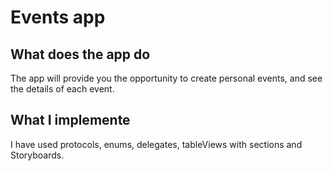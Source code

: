 # Events app

## What does the app do

The app will provide you the opportunity to create personal events, and see the details of each event.


## What I implemente
I have used protocols, enums, delegates, tableViews with sections and Storyboards.


